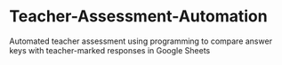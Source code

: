 # Teacher-Assessment-Automation
Automated teacher assessment using programming to compare answer keys with teacher-marked responses in Google Sheets
